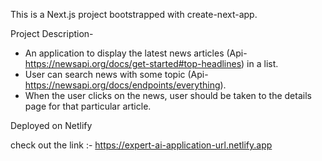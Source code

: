 This is a Next.js project bootstrapped with create-next-app.

Project Description-
- An application to display the latest news articles (Api-https://newsapi.org/docs/get-started#top-headlines) in a list.
- User can search news with some topic (Api-https://newsapi.org/docs/endpoints/everything).
- When the user clicks on the news, user should be taken to the details page for that particular article.

Deployed on Netlify

check out the link :- https://expert-ai-application-url.netlify.app


